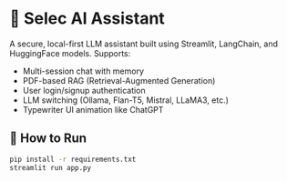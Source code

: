 # 🤖 Selec AI Assistant

A secure, local-first LLM assistant built using Streamlit, LangChain, and HuggingFace models. Supports:

- Multi-session chat with memory
- PDF-based RAG (Retrieval-Augmented Generation)
- User login/signup authentication
- LLM switching (Ollama, Flan-T5, Mistral, LLaMA3, etc.)
- Typewriter UI animation like ChatGPT

## 🚀 How to Run

```bash
pip install -r requirements.txt
streamlit run app.py
